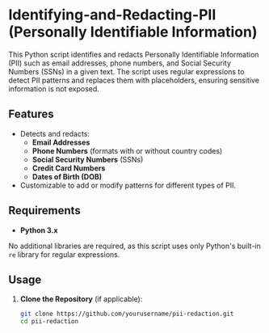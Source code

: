 # Identifying-and-Redacting-PII (Personally Identifiable Information)

This Python script identifies and redacts Personally Identifiable Information (PII) such as email addresses, phone numbers, and Social Security Numbers (SSNs) in a given text. The script uses regular expressions to detect PII patterns and replaces them with placeholders, ensuring sensitive information is not exposed.

## Features

- Detects and redacts:
  - **Email Addresses**
  - **Phone Numbers** (formats with or without country codes)
  - **Social Security Numbers** (SSNs)
  - **Credit Card Numbers**
  - **Dates of Birth (DOB)**
- Customizable to add or modify patterns for different types of PII.

## Requirements

- **Python 3.x**

No additional libraries are required, as this script uses only Python's built-in `re` library for regular expressions.

## Usage

1. **Clone the Repository** (if applicable):

   ```bash
   git clone https://github.com/yourusername/pii-redaction.git
   cd pii-redaction
   ```